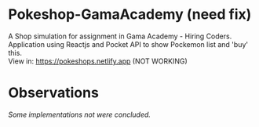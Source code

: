 # Pokeshop-GamaAcademy (need fix)
  A Shop simulation for assignment in Gama Academy - Hiring Coders. <br />
  Application using Reactjs and Pocket API to show Pockemon list and 'buy' this. <br />
  View in: https://pokeshops.netlify.app (NOT WORKING)

# Observations
  *Some implementations not were concluded.*
